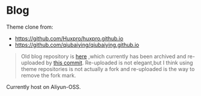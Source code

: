 # Blog
Theme clone from:
 - https://github.com/Huxpro/huxpro.github.io
 - https://github.com/qiubaiying/qiubaiying.github.io

> Old blog repository is [here](https://github.com/loopyme/archive_blog) ,which currently has been archived and re-uploaded by [this commit](https://github.com/loopyme/loopyme.github.io/commit/5e6e07ffd8f1e343832619c7ba84173bb1146e92). Re-uploaded is not elegant,but I think using theme repositories is not actually a fork and re-uploaded is the way to remove the fork mark.

Currently host on Aliyun-OSS.
